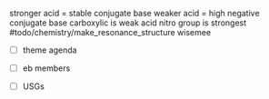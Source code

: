 stronger acid = stable conjugate base
weaker acid = high negative conjugate base
carboxylic is weak acid
nitro group is strongest
#todo/chemistry/make_resonance_structure 
wisemee



- [ ] theme agenda
- [ ] eb members
- [ ] USGs


